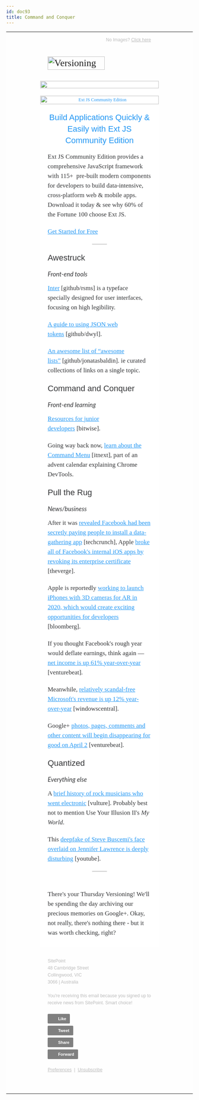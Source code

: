 ```yaml
---
id: doc93
title: Command and Conquer 
---
```


<div style="margin:0;padding:0">

<table class="m_597331175181242246wrapper" style="border-collapse:collapse;table-layout:fixed;min-width:320px;width:100%;background-color:#fefefe" cellpadding="0" cellspacing="0" role="presentation"><tbody><tr><td>
      <div role="banner">
        <div class="m_597331175181242246preheader" style="Margin:0 auto;max-width:560px;min-width:280px;width:280px;width:calc(28000% - 167440px)">
          <div style="border-collapse:collapse;display:table;width:100%">
          
  <div class="m_597331175181242246snippet" style="display:table-cell;Float:left;font-size:12px;line-height:19px;max-width:280px;min-width:140px;width:140px;width:calc(14000% - 78120px);padding:10px 0 5px 0;color:#bbb;font-family:sans-serif">
         
  </div>
          
  <div class="m_597331175181242246webversion" style="display:table-cell;Float:left;font-size:12px;line-height:19px;max-width:280px;min-width:139px;width:139px;width:calc(14100% - 78680px);padding:10px 0 5px 0;text-align:right;color:#bbb;font-family:sans-serif">
              <p style="Margin-top:0;Margin-bottom:0">No Images? <a style="text-decoration:underline;color:#bbb" href="https://go.sitepoint.com/t/y-e-khhjykk-tdildkqji-a/" target="_blank" data-saferedirecturl="https://www.google.com/url?q=https://go.sitepoint.com/t/y-e-khhjykk-tdildkqji-a/&amp;source=gmail&amp;ust=1609803325450000&amp;usg=AFQjCNGEHcEVZAs36E1FU7rlm3wJkPT5ow">Click here</a></p>
            </div>
          
  </div>
        </div>
        <div class="m_597331175181242246header" style="Margin:0 auto;max-width:600px;min-width:320px;width:320px;width:calc(28000% - 167400px)" id="m_597331175181242246emb-email-header-container">
        
  <div class="m_597331175181242246logo" style="font-size:26px;line-height:32px;Margin-top:30px;Margin-bottom:30px;color:#202020;font-family:Merriweather,Georgia,serif;Margin-left:20px;Margin-right:20px" align="center">
            <div align="left" id="m_597331175181242246emb-email-header"><a style="text-decoration:none;color:#202020" href="https://go.sitepoint.com/t/y-l-khhjykk-tdildkqji-r/" target="_blank" data-saferedirecturl="https://www.google.com/url?q=https://go.sitepoint.com/t/y-l-khhjykk-tdildkqji-r/&amp;source=gmail&amp;ust=1609803325450000&amp;usg=AFQjCNGFjVg5iJzpxXtLwmbjmhmw-6aSUg"><img style="display:block;height:auto;width:100%;border:0;max-width:154px" src="https://ci5.googleusercontent.com/proxy/N9zc80QMcCmuIde2yzMUZ_gE9uB13fQjFiDERjMi7GWYyrZD0A353fK8SyFqxW6n0LpjQ2Dvpo5BcB4NlQnYag9luC7Bl5XfuSP-0hV5p5BZ_2RYt2YFA6tddQ=s0-d-e1-ft#http://i1.cmail19.com/ei/y/63/EB7/A21/142611/csfinal/SitePointLogo2x.png" alt="Versioning" width="154" class="CToWUd"></a></div>
          </div>
        
   </div>
      </div>
      <div role="section">
      <div class="m_597331175181242246layout m_597331175181242246one-col m_597331175181242246fixed-width" style="Margin:0 auto;max-width:600px;min-width:320px;width:320px;width:calc(28000% - 167400px);word-wrap:break-word;word-break:break-word">
        <div class="m_597331175181242246layout__inner" style="border-collapse:collapse;display:table;width:100%;background-color:#ffffff">
        
  <div class="m_597331175181242246column" style="text-align:left;color:#353638;font-size:17px;line-height:26px;font-family:Merriweather,Georgia,serif;max-width:600px;min-width:320px;width:320px;width:calc(28000% - 167400px)">
        
  <div style="font-size:12px;font-style:normal;font-weight:normal;line-height:19px" align="center">
          <img style="border:0;display:block;height:auto;width:100%;max-width:409px" alt="" width="409" src="https://ci6.googleusercontent.com/proxy/vwJR2nQLH4VmxgAwCj6p4ba7n0CuifOejZMi-98UtIaLqdIEheBqbgd5eFNrMkE6dMwV_YZCoXt9Vf1ggKEjqzCwwW7qkqSo5R_FIsT959csegSs_dfoShHUKESunDWitFuqW_YccPxEq5qL-lOGH9h-Pg=s0-d-e1-ft#http://i1.cmail19.com/ei/y/63/EB7/A21/142611/csfinal/versioning-frontend2x1-990b6d000005143c.png" class="CToWUd a6T" tabindex="0"><div class="a6S" dir="ltr" style="opacity: 0.01; left: 500.3px; top: 194.8px;"><div id=":4vu" class="T-I J-J5-Ji aQv T-I-ax7 L3 a5q" role="button" tabindex="0" aria-label="Fazer o download do anexo " data-tooltip-class="a1V" data-tooltip="Fazer o download"><div class="wkMEBb"><div class="aSK J-J5-Ji aYr"></div></div></div></div>
        </div>
      
  <div style="font-size:12px;font-style:normal;font-weight:normal;line-height:19px;Margin-top:20px" align="center">
          <a style="text-decoration:underline;color:#2196f3" href="https://go.sitepoint.com/t/y-l-khhjykk-tdildkqji-y/" target="_blank" data-saferedirecturl="https://www.google.com/url?q=https://go.sitepoint.com/t/y-l-khhjykk-tdildkqji-y/&amp;source=gmail&amp;ust=1609803325451000&amp;usg=AFQjCNGeb5arv5UMU5iE1iiRph54g6PEUQ"><img style="border:0;display:block;height:auto;width:100%;max-width:900px" alt="Ext JS Community Edition" width="600" src="https://ci3.googleusercontent.com/proxy/6Q_zKitw9Yd97HmURRDK2dpOau8ulH2ZOovgCbOPGNcA3C0-z8_HC1VJexFFIxnenjRbyg9AwODjLmV2uwLrBmFivTxSHNG5tOcxTXtiB2-DOaTHHPgZSwuRQ47QR4U9SGswoZWiXNVLkHdydK5b01q30aVMh3x8ghqaSVaC=s0-d-e1-ft#http://i2.cmail19.com/ei/y/63/EB7/A21/142611/csfinal/1080x600-Social-Hero-ExtCommunity-9900000000079e3c.png" class="CToWUd"></a>
        </div>
      
  <div style="Margin-left:20px;Margin-right:20px;Margin-top:20px">
      <div>
        <h2 style="Margin-top:0;Margin-bottom:0;font-style:normal;font-weight:normal;color:#353638;font-size:22px;line-height:31px;font-family:sans-serif;text-align:center"><a style="text-decoration:none;color:#2196f3" href="https://go.sitepoint.com/t/y-l-khhjykk-tdildkqji-j/" target="_blank" data-saferedirecturl="https://www.google.com/url?q=https://go.sitepoint.com/t/y-l-khhjykk-tdildkqji-j/&amp;source=gmail&amp;ust=1609803325451000&amp;usg=AFQjCNEGS3cafmwontUHSrMhEgaEu27cxw">Build Applications Quickly &amp; Easily with Ext JS Community Edition</a></h2><p style="Margin-top:16px;Margin-bottom:0;text-align:left">Ext JS Community Edition provides a comprehensive JavaScript framework with 115+ &nbsp;pre-built modern components for developers to build data-intensive, cross-platform web &amp; mobile apps. Download it today &amp; see why 60% of the Fortune 100 choose Ext JS.</p><p style="Margin-top:20px;Margin-bottom:20px"><a style="text-decoration:underline;color:#2196f3" href="https://go.sitepoint.com/t/y-l-khhjykk-tdildkqji-t/" target="_blank" data-saferedirecturl="https://www.google.com/url?q=https://go.sitepoint.com/t/y-l-khhjykk-tdildkqji-t/&amp;source=gmail&amp;ust=1609803325451000&amp;usg=AFQjCNGdMczKKgGlVJ17Mk9hwc2_T73cUA">Get Started for Free</a></p>
      </div>
    </div>
        
  <div style="Margin-left:20px;Margin-right:20px">
      <div class="m_597331175181242246divider" style="display:block;font-size:2px;line-height:2px;Margin-left:auto;Margin-right:auto;width:40px;background-color:#cbcbcb;Margin-bottom:20px">&nbsp;</div>
    </div>
        
  <div style="Margin-left:20px;Margin-right:20px">
      <div>
        <h2 style="Margin-top:0;Margin-bottom:0;font-style:normal;font-weight:normal;color:#353638;font-size:22px;line-height:31px;font-family:sans-serif">Awestruck</h2><h3 style="Margin-top:16px;Margin-bottom:0;font-style:normal;font-weight:normal;color:#353638;font-size:17px;line-height:26px;font-family:Lato,Tahoma,sans-serif"><em>Front-end tools</em></h3><p style="Margin-top:12px;Margin-bottom:0"><a style="text-decoration:underline;color:#2196f3" href="https://go.sitepoint.com/t/y-l-khhjykk-tdildkqji-i/" target="_blank" data-saferedirecturl="https://www.google.com/url?q=https://go.sitepoint.com/t/y-l-khhjykk-tdildkqji-i/&amp;source=gmail&amp;ust=1609803325451000&amp;usg=AFQjCNHpApG8b2WaIoKqBZNHDIbDZt-DgA">Inter</a>&nbsp;[github/rsms] is a typeface specially designed for user interfaces, focusing on high legibility.</p><p style="Margin-top:20px;Margin-bottom:0"><a style="text-decoration:underline;color:#2196f3" href="https://go.sitepoint.com/t/y-l-khhjykk-tdildkqji-d/" target="_blank" data-saferedirecturl="https://www.google.com/url?q=https://go.sitepoint.com/t/y-l-khhjykk-tdildkqji-d/&amp;source=gmail&amp;ust=1609803325451000&amp;usg=AFQjCNFL1RPog0aeZWPNb8i-Ge3Mw3o-PA">A guide to using JSON web tokens</a>&nbsp;[github/dwyl].</p><p style="Margin-top:20px;Margin-bottom:0"><a style="text-decoration:underline;color:#2196f3" href="https://go.sitepoint.com/t/y-l-khhjykk-tdildkqji-h/" target="_blank" data-saferedirecturl="https://www.google.com/url?q=https://go.sitepoint.com/t/y-l-khhjykk-tdildkqji-h/&amp;source=gmail&amp;ust=1609803325451000&amp;usg=AFQjCNFZzjmn5ZULEOLrDmQ_3go6o-kR0A">An awesome list of “awesome lists”</a>&nbsp;[github/jonatasbaldin]. ie curated collections of links on a single topic.</p><h2 style="Margin-top:20px;Margin-bottom:0;font-style:normal;font-weight:normal;color:#353638;font-size:22px;line-height:31px;font-family:sans-serif">Command and Conquer</h2><h3 style="Margin-top:16px;Margin-bottom:0;font-style:normal;font-weight:normal;color:#353638;font-size:17px;line-height:26px;font-family:Lato,Tahoma,sans-serif"><em>Front-end learning</em></h3><p style="Margin-top:12px;Margin-bottom:0"><a style="text-decoration:underline;color:#2196f3" href="https://go.sitepoint.com/t/y-l-khhjykk-tdildkqji-k/" target="_blank" data-saferedirecturl="https://www.google.com/url?q=https://go.sitepoint.com/t/y-l-khhjykk-tdildkqji-k/&amp;source=gmail&amp;ust=1609803325451000&amp;usg=AFQjCNE_CS1uknlhX4GKP1Tw9OYaVbSTEw">Resources for junior developers</a>&nbsp;[bitwise].</p><p style="Margin-top:20px;Margin-bottom:0">Going way back now,&nbsp;<a style="text-decoration:underline;color:#2196f3" href="https://go.sitepoint.com/t/y-l-khhjykk-tdildkqji-u/" target="_blank" data-saferedirecturl="https://www.google.com/url?q=https://go.sitepoint.com/t/y-l-khhjykk-tdildkqji-u/&amp;source=gmail&amp;ust=1609803325451000&amp;usg=AFQjCNGkOOxXfJNCJ7CKcC0mMOEOYE88Cw">learn about the Command Menu</a>&nbsp;[itnext], part of an advent calendar explaining Chrome DevTools.</p><h2 style="Margin-top:20px;Margin-bottom:0;font-style:normal;font-weight:normal;color:#353638;font-size:22px;line-height:31px;font-family:sans-serif">Pull the Rug</h2><h3 style="Margin-top:16px;Margin-bottom:0;font-style:normal;font-weight:normal;color:#353638;font-size:17px;line-height:26px;font-family:Lato,Tahoma,sans-serif"><em>News/business</em></h3><p style="Margin-top:12px;Margin-bottom:0">After it was <a style="text-decoration:underline;color:#2196f3" href="https://go.sitepoint.com/t/y-l-khhjykk-tdildkqji-o/" target="_blank" data-saferedirecturl="https://www.google.com/url?q=https://go.sitepoint.com/t/y-l-khhjykk-tdildkqji-o/&amp;source=gmail&amp;ust=1609803325451000&amp;usg=AFQjCNHXQ5rurc8POMQqaH3VBMSKa8ZrkQ">revealed Facebook had been secretly paying people to install a data-gathering app</a> [techcrunch], Apple <a style="text-decoration:underline;color:#2196f3" href="https://go.sitepoint.com/t/y-l-khhjykk-tdildkqji-b/" target="_blank" data-saferedirecturl="https://www.google.com/url?q=https://go.sitepoint.com/t/y-l-khhjykk-tdildkqji-b/&amp;source=gmail&amp;ust=1609803325451000&amp;usg=AFQjCNGkdrLCgH5SBBTRbsNjkp-xHvt_gg">broke all of Facebook's internal iOS apps by revoking its enterprise certificate</a> [theverge].</p><p style="Margin-top:20px;Margin-bottom:0">Apple is reportedly <a style="text-decoration:underline;color:#2196f3" href="https://go.sitepoint.com/t/y-l-khhjykk-tdildkqji-n/" target="_blank" data-saferedirecturl="https://www.google.com/url?q=https://go.sitepoint.com/t/y-l-khhjykk-tdildkqji-n/&amp;source=gmail&amp;ust=1609803325451000&amp;usg=AFQjCNGH3v2mr4AzWKGzznmpOsuiBgZxdQ">working to launch iPhones with 3D cameras for AR in 2020, which would create exciting opportunities for developers</a> [bloomberg].</p><p style="Margin-top:20px;Margin-bottom:0">If you thought Facebook's rough year would deflate earnings, think again — <a style="text-decoration:underline;color:#2196f3" href="https://go.sitepoint.com/t/y-l-khhjykk-tdildkqji-p/" target="_blank" data-saferedirecturl="https://www.google.com/url?q=https://go.sitepoint.com/t/y-l-khhjykk-tdildkqji-p/&amp;source=gmail&amp;ust=1609803325451000&amp;usg=AFQjCNGG0C7gG3COTzAv_k_S2Nz_Gu3AOg">net income is up 61% year-over-year</a> [venturebeat].</p><p style="Margin-top:20px;Margin-bottom:0">Meanwhile, <a style="text-decoration:underline;color:#2196f3" href="https://go.sitepoint.com/t/y-l-khhjykk-tdildkqji-x/" target="_blank" data-saferedirecturl="https://www.google.com/url?q=https://go.sitepoint.com/t/y-l-khhjykk-tdildkqji-x/&amp;source=gmail&amp;ust=1609803325451000&amp;usg=AFQjCNG3qFNGXoQ-TeEi4Pf_lqRTAd95dQ">relatively scandal-free Microsoft's revenue is up 12% year-over-year</a> [windowscentral].</p><p style="Margin-top:20px;Margin-bottom:0">Google+ <a style="text-decoration:underline;color:#2196f3" href="https://go.sitepoint.com/t/y-l-khhjykk-tdildkqji-m/" target="_blank" data-saferedirecturl="https://www.google.com/url?q=https://go.sitepoint.com/t/y-l-khhjykk-tdildkqji-m/&amp;source=gmail&amp;ust=1609803325451000&amp;usg=AFQjCNEORcvoWrRDw2kvT75Gslbgbo56dQ">photos, pages, comments and other content will begin disappearing for good on April 2</a> [venturebeat].</p><h2 style="Margin-top:20px;Margin-bottom:0;font-style:normal;font-weight:normal;color:#353638;font-size:22px;line-height:31px;font-family:sans-serif">Quantized</h2><h3 style="Margin-top:16px;Margin-bottom:0;font-style:normal;font-weight:normal;color:#353638;font-size:17px;line-height:26px;font-family:Lato,Tahoma,sans-serif"><em>Everything else</em></h3><p style="Margin-top:12px;Margin-bottom:0">A <a style="text-decoration:underline;color:#2196f3" href="https://go.sitepoint.com/t/y-l-khhjykk-tdildkqji-c/" target="_blank" data-saferedirecturl="https://www.google.com/url?q=https://go.sitepoint.com/t/y-l-khhjykk-tdildkqji-c/&amp;source=gmail&amp;ust=1609803325451000&amp;usg=AFQjCNEQNLia3pciUngK3TUlSNUWRTQiKw">brief history of rock musicians who went electronic</a> [vulture]. Probably best not to mention Use Your Illusion II's <em>My World</em>.</p><p style="Margin-top:20px;Margin-bottom:20px">This <a style="text-decoration:underline;color:#2196f3" href="https://go.sitepoint.com/t/y-l-khhjykk-tdildkqji-q/" target="_blank" data-saferedirecturl="https://www.google.com/url?q=https://go.sitepoint.com/t/y-l-khhjykk-tdildkqji-q/&amp;source=gmail&amp;ust=1609803325451000&amp;usg=AFQjCNEy0X27z7VMgksw_LhL_Oo9pM-5WA">deepfake of Steve Buscemi's face overlaid on Jennifer Lawrence is deeply disturbing</a> [youtube].</p>
      </div>
    </div>
        
  <div style="Margin-left:20px;Margin-right:20px;Margin-bottom:24px">
      <div class="m_597331175181242246divider" style="display:block;font-size:2px;line-height:2px;Margin-left:auto;Margin-right:auto;width:40px;background-color:#cbcbcb">&nbsp;</div>
    </div>
        
   </div>
        
  </div>
    </div>
  
  <div class="m_597331175181242246layout m_597331175181242246one-col m_597331175181242246fixed-width" style="Margin:0 auto;max-width:600px;min-width:320px;width:320px;width:calc(28000% - 167400px);word-wrap:break-word;word-break:break-word">
        <div class="m_597331175181242246layout__inner" style="border-collapse:collapse;display:table;width:100%;background-color:#ffffff">
        
  <div class="m_597331175181242246column" style="text-align:left;color:#353638;font-size:17px;line-height:26px;font-family:Merriweather,Georgia,serif;max-width:600px;min-width:320px;width:320px;width:calc(28000% - 167400px)">
        
  <div style="Margin-left:20px;Margin-right:20px;Margin-top:24px;Margin-bottom:24px">
      <div>
        <p style="Margin-top:0;Margin-bottom:0">There's your Thursday Versioning! We'll be spending the day archiving our precious memories on Google+. Okay, not really, there's nothing there - but it was worth checking, right?</p>
      </div>
    </div>
        
  </div>
        
  </div>
   </div>
  
  <div style="line-height:20px;font-size:20px">&nbsp;</div>
  
      
  <div role="contentinfo">
        <div class="m_597331175181242246layout m_597331175181242246email-footer" style="Margin:0 auto;max-width:600px;min-width:320px;width:320px;width:calc(28000% - 167400px);word-wrap:break-word;word-break:break-word">
          <div class="m_597331175181242246layout__inner" style="border-collapse:collapse;display:table;width:100%">
          
  <div class="m_597331175181242246column m_597331175181242246wide" style="text-align:left;font-size:12px;line-height:19px;color:#bbb;font-family:sans-serif;Float:left;max-width:400px;min-width:320px;width:320px;width:calc(8000% - 47600px)">
              <div style="Margin-left:20px;Margin-right:20px;Margin-top:10px;Margin-bottom:10px">
                
  <div style="font-size:12px;line-height:19px">
    <div>SitePoint<br>
48 Cambridge Street<br>
Collingwood, VIC<br>
3066 | Australia</div>
                </div>
                <div style="font-size:12px;line-height:19px;Margin-top:18px">
                  <div>You're receiving this email because you signed up to receive news from SitePoint. Smart choice!</div>
                </div>
                
   </div>
          </div>
          
  <div class="m_597331175181242246column m_597331175181242246narrow" style="text-align:left;font-size:12px;line-height:19px;color:#bbb;font-family:sans-serif;Float:left;max-width:320px;min-width:200px;width:320px;width:calc(72200px - 12000%)">
              <div style="Margin-left:20px;Margin-right:20px;Margin-top:10px;Margin-bottom:10px">
                <div class="m_597331175181242246footer__share-button">
                  <div style="Margin-bottom:6px">
                    <a style="text-decoration:none;color:#ffffff;border-radius:2px;display:inline-block;font-size:11px;font-weight:bold;line-height:19px;text-align:left;border-style:solid;border-width:4px 7px 3px 4px;background-color:#7f7f7f;border-color:#7f7f7f" href="https://go.sitepoint.com/t/y-fb-khhjykk-tdildkqji-f/" rel="cs_facebox" target="_blank" data-saferedirecturl="https://www.google.com/url?q=https://go.sitepoint.com/t/y-fb-khhjykk-tdildkqji-f/&amp;source=gmail&amp;ust=1609803325451000&amp;usg=AFQjCNEbLSGzNb1VO3o-5_4G0cIoU11k3w">
                      &nbsp;<img style="border:0;display:inline-block;margin-right:2px;vertical-align:-3px" src="https://ci4.googleusercontent.com/proxy/oud_HmpYHUA-m8Gfmyor-WI-IlvJtmS-jv3yBYIjRnpoUxewAMuz5CSNYmdf4aZMrsY-x-kxgaBZdlpDoAouDSafHLm3dJpORV7T0ST5UJ7_n6moLLaiQ3OAVsStjniAIbgv1eT9=s0-d-e1-ft#http://i9.cmail19.com/static/eb/master/13-the-blueprint-3/images/fblike-icon@2x.png" width="16" height="16" border="0" alt="" class="CToWUd">
                      <span style="font-size:11px">Like&nbsp;</span>
                    </a>
                  </div>
                  <div style="Margin-bottom:6px">
                    <a style="text-decoration:none;color:#ffffff;border-radius:2px;display:inline-block;font-size:11px;font-weight:bold;line-height:19px;text-align:left;border-style:solid;border-width:4px 7px 3px 4px;background-color:#7f7f7f;border-color:#7f7f7f" href="https://go.sitepoint.com/t/y-tw-khhjykk-tdildkqji-z/" target="_blank" data-saferedirecturl="https://www.google.com/url?q=https://go.sitepoint.com/t/y-tw-khhjykk-tdildkqji-z/&amp;source=gmail&amp;ust=1609803325451000&amp;usg=AFQjCNHM2vyG0fEAVoI95DrPgHxNPqeYNw">
                      &nbsp;<img style="border:0;display:inline-block;margin-right:2px;vertical-align:-3px" src="https://ci6.googleusercontent.com/proxy/sebwuqPjW0CQWICR85s3QwF7YBexNXbLFB4keKewu94qsbWzZokeZAq0Z5BaUAj4EyV6rb4oxHe9HL6PjQ6SRfZv2IGIUnx52ihqSrXQsC9HBcNVbtUbognyt3xQknPvNFiOkMEk=s0-d-e1-ft#http://i10.cmail19.com/static/eb/master/13-the-blueprint-3/images/tweet-icon@2x.png" width="16" height="16" border="0" alt="" class="CToWUd">
                      <span style="font-size:11px">Tweet&nbsp;</span>
                    </a>
                  </div>
                  <div style="Margin-bottom:6px">
                    <a style="text-decoration:none;color:#ffffff;border-radius:2px;display:inline-block;font-size:11px;font-weight:bold;line-height:19px;text-align:left;border-style:solid;border-width:4px 7px 3px 4px;background-color:#7f7f7f;border-color:#7f7f7f" href="https://go.sitepoint.com/t/y-li-khhjykk-tdildkqji-v/" target="_blank" data-saferedirecturl="https://www.google.com/url?q=https://go.sitepoint.com/t/y-li-khhjykk-tdildkqji-v/&amp;source=gmail&amp;ust=1609803325452000&amp;usg=AFQjCNFzJbT7AMN5paxmS62hnjMeseO24w">
                      &nbsp;<img style="border:0;display:inline-block;margin-right:2px;vertical-align:-3px" src="https://ci4.googleusercontent.com/proxy/vr8FbQaisfW9SjpWbaAe0JPw-S2icXhgZNyfC6wQUGX0ezG7lFTIQeMOKSDNawrcl0AOL99KvyT5LHj5Cw6TCNorJBnM2sRvdcAqMEYLmqtn1BQXlq0KjyO62I4jWMxIVilN4TYthQ=s0-d-e1-ft#http://i1.cmail19.com/static/eb/master/13-the-blueprint-3/images/lishare-icon@2x.png" width="16" height="16" border="0" alt="" class="CToWUd">
                      <span style="font-size:11px">Share&nbsp;</span>
                    </a>
                  </div>
                  <div style="Margin-bottom:6px">
                    <a style="text-decoration:none;color:#ffffff;border-radius:2px;display:inline-block;font-size:11px;font-weight:bold;line-height:19px;text-align:left;border-style:solid;border-width:4px 7px 3px 4px;background-color:#7f7f7f;border-color:#7f7f7f" href="http://sitepointcom.forwardtomyfriend.com/y-tdildkqji-903DD735-khhjykk-l-e" lang="en" target="_blank" data-saferedirecturl="https://www.google.com/url?q=http://sitepointcom.forwardtomyfriend.com/y-tdildkqji-903DD735-khhjykk-l-e&amp;source=gmail&amp;ust=1609803325452000&amp;usg=AFQjCNFEX59R4rYZyZIC0pBYFJAr7GbxhQ">
                      &nbsp;<img style="border:0;display:inline-block;margin-right:2px;vertical-align:-3px" src="https://ci5.googleusercontent.com/proxy/9wKTc6od3Jb8Z8yeA6Xr-0LIIfiQPL-ga9dVmstn2BcZQsbzM2lP-AVdc_TLATclhLzjo3PH7KK4QpnOhw1UfxN3m3RMro1HULvpJ6anK3MF1z98JPM0TsVQBNYoElZUZPKUJ_d3Zg=s0-d-e1-ft#http://i2.cmail19.com/static/eb/master/13-the-blueprint-3/images/forward-icon@2x.png" width="16" height="16" border="0" alt="" class="CToWUd">
                      <span style="font-size:11px">Forward&nbsp;</span>
                    </a>
                  </div>
                </div>
              </div>
            </div>
          
   </div>
        </div>
        <div class="m_597331175181242246layout m_597331175181242246one-col m_597331175181242246email-footer" style="Margin:0 auto;max-width:600px;min-width:320px;width:320px;width:calc(28000% - 167400px);word-wrap:break-word;word-break:break-word">
          <div class="m_597331175181242246layout__inner" style="border-collapse:collapse;display:table;width:100%">
          
   <div class="m_597331175181242246column" style="text-align:left;font-size:12px;line-height:19px;color:#bbb;font-family:sans-serif;max-width:600px;min-width:320px;width:320px;width:calc(28000% - 167400px)">
              <div style="Margin-left:20px;Margin-right:20px;Margin-top:10px;Margin-bottom:10px">
                <div style="font-size:12px;line-height:19px">
                  <span><a style="text-decoration:underline;color:#bbb" href="https://sitepointcom.updatemyprofile.com/y-khhjykk-903DD735-tdildkqji-s" lang="en" target="_blank" data-saferedirecturl="https://www.google.com/url?q=https://sitepointcom.updatemyprofile.com/y-khhjykk-903DD735-tdildkqji-s&amp;source=gmail&amp;ust=1609803325452000&amp;usg=AFQjCNEtMm_8mDkjWOKeB3IEHzBtkdwRxg">Preferences</a>&nbsp;&nbsp;|&nbsp;&nbsp;</span><a style="text-decoration:underline;color:#bbb" href="https://go.sitepoint.com/t/y-u-khhjykk-tdildkqji-g/" target="_blank" data-saferedirecturl="https://www.google.com/url?q=https://go.sitepoint.com/t/y-u-khhjykk-tdildkqji-g/&amp;source=gmail&amp;ust=1609803325452000&amp;usg=AFQjCNFLfR0SA3PFfgCJooUWTVskKj1fxw">Unsubscribe</a>
                </div>
              </div>
            </div>
          
   </div>
        </div>
      </div>
      <div style="line-height:40px;font-size:40px">&nbsp;</div>
    </div></td></tr></tbody></table>
  <img style="overflow:hidden;display:block!important;height:1px!important;width:1px!important;border:0!important;margin:0!important;padding:0!important" src="https://ci6.googleusercontent.com/proxy/z6F_oNyf7HDtpgyD8b9EVmDhdM2v_yfaN9IphjWj_xaG7BT5bifvmlpsiYMAE9VaZOgRf0qoSrjtZEy7vGg2Of2sGIVyUs3fH3Krz1y44Zzb=s0-d-e1-ft#https://sitepointcom.cmail19.com/t/y-o-khhjykk-tdildkqji/o.gif" width="1" height="1" border="0" alt="" class="CToWUd"><div class="yj6qo"></div><div class="adL">
</div></div>


